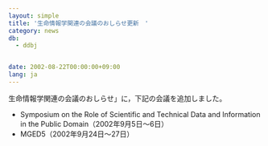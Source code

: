 ```yaml
---
layout: simple
title: '生命情報学関連の会議のおしらせ更新　'
category: news
db:
  - ddbj


date: 2002-08-22T00:00:00+09:00
lang: ja
---
```


生命情報学関連の会議のおしらせ」に，下記の会議を追加しました。

<ul>
    <li>Symposium on the Role of Scientific and Technical Data and Information in the Public Domain（2002年9月5日～6日）</li>
    <li>MGED5（2002年9月24日～27日）</li>
</ul>
